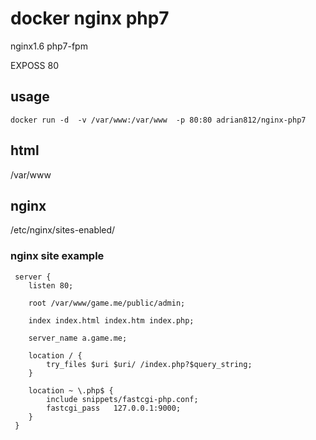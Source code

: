 # docker nginx php7


nginx1.6  php7-fpm

EXPOSS 80

## usage

```
docker run -d  -v /var/www:/var/www  -p 80:80 adrian812/nginx-php7
```

## html

/var/www

## nginx

/etc/nginx/sites-enabled/

### nginx site example

```
 server {
 	listen 80;

 	root /var/www/game.me/public/admin;

 	index index.html index.htm index.php;

 	server_name a.game.me;

 	location / {
 		try_files $uri $uri/ /index.php?$query_string;
 	}

 	location ~ \.php$ {
 		include snippets/fastcgi-php.conf;
 		fastcgi_pass   127.0.0.1:9000;
 	}
 }
```
